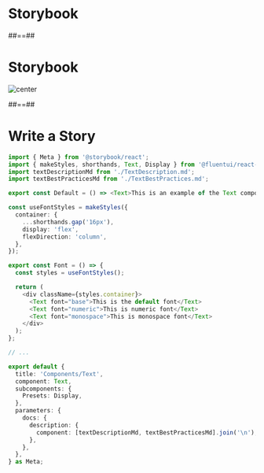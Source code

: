 <!-- .slide: class="transition" -->

# Storybook

##==##

<!-- .slide: class="with-code" -->

# Storybook

![center](./assets/images/storybook.png)

##==##

# Write a Story

<!-- .slide: class="with-code" -->

```TypeScript [1-2|3-4|6|16-26|30-43]
import { Meta } from '@storybook/react';
import { makeStyles, shorthands, Text, Display } from '@fluentui/react-components';
import textDescriptionMd from './TextDescription.md';
import textBestPracticesMd from './TextBestPractices.md';

export const Default = () => <Text>This is an example of the Text component's usage.</Text>;

const useFontStyles = makeStyles({
  container: {
    ...shorthands.gap('16px'),
    display: 'flex',
    flexDirection: 'column',
  },
});

export const Font = () => {
  const styles = useFontStyles();

  return (
    <div className={styles.container}>
      <Text font="base">This is the default font</Text>
      <Text font="numeric">This is numeric font</Text>
      <Text font="monospace">This is monospace font</Text>
    </div>
  );
};

// ...

export default {
  title: 'Components/Text',
  component: Text,
  subcomponents: {
    Presets: Display,
  },
  parameters: {
    docs: {
      description: {
        component: [textDescriptionMd, textBestPracticesMd].join('\n'),
      },
    },
  },
} as Meta;
```

<!-- .element: class="big-code" -->
